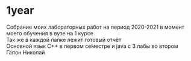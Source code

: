 # 1year
Собрание моих лабораторных работ на период  2020-2021 в момент моего обучения в вузе на 1 курсе  
Так же в каждой папке лежит готовый отчёт  
Основной язык C++ в первом семестре и java с 3 лабы во втором  
Гапон Николай  
